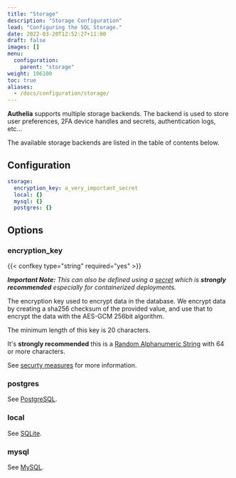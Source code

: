 ```yaml
---
title: "Storage"
description: "Storage Configuration"
lead: "Configuring the SQL Storage."
date: 2022-03-20T12:52:27+11:00
draft: false
images: []
menu:
  configuration:
    parent: "storage"
weight: 106100
toc: true
aliases:
  - /docs/configuration/storage/
---
```


__Authelia__ supports multiple storage backends. The backend is used to store user preferences, 2FA device handles and
secrets, authentication logs, etc...

The available storage backends are listed in the table of contents below.

## Configuration

```yaml
storage:
  encryption_key: a_very_important_secret
  local: {}
  mysql: {}
  postgres: {}
```

## Options

### encryption_key

{{< confkey type="string" required="yes" >}}

*__Important Note:__ This can also be defined using a [secret](../methods/secrets.md) which is __strongly recommended__
especially for containerized deployments.*

The encryption key used to encrypt data in the database. We encrypt data by creating a sha256 checksum of the provided
value, and use that to encrypt the data with the AES-GCM 256bit algorithm.

The minimum length of this key is 20 characters.

It's __strongly recommended__ this is a
[Random Alphanumeric String](../miscellaneous/guides.md#generating-a-random-alphanumeric-string) with 64 or more
characters.

See [securty measures](../../overview/security/measures.md#storage-security-measures) for more information.

### postgres

See [PostgreSQL](postgres.md).

### local

See [SQLite](sqlite.md).

### mysql

See [MySQL](mysql.md).

